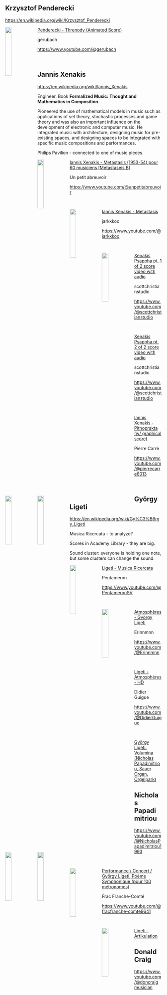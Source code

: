 ## Krzysztof Penderecki

https://en.wikipedia.org/wiki/Krzysztof_Penderecki

[<img src="http://i3.ytimg.com/vi/HilGthRhwP8/hqdefault.jpg" width=20% height=20% align="left"> Penderecki - Threnody (Animated Score)](https://youtu.be/HilGthRhwP8)

gerubach

https://www.youtube.com/@gerubach

<br>

## Jannis Xenakis

https://en.wikipedia.org/wiki/Iannis_Xenakis

Engineer. Book **Formalized Music: Thought and Mathematics in Composition**. 

Pioneered the use of mathematical models in music such as applications of set theory, stochastic processes and game theory and was also an important influence on the development of electronic and computer music. He integrated music with architecture, designing music for pre-existing spaces, and designing spaces to be integrated with specific music compositions and performances.

Philips Pavilion - connected to one of music pieces.


[<img src="https://i3.ytimg.com/vi/Jjpq2Y4tUGI/maxresdefault.jpg" width=20% height=20% align="left"> Iannis Xenakis - Metastasis (1953-54) pour 60 musiciens [Metastaseis B]](https://youtu.be/Jjpq2Y4tUGI)

Un petit abreuvoir

https://www.youtube.com/@unpetitabreuvoir

<br>

[<img src="http://i3.ytimg.com/vi/SZazYFchLRI/hqdefault.jpg" width=20% height=20% align="left"> Iannis Xenakis - Metastasis](https://youtu.be/SZazYFchLRI)

jarkkkoo

https://www.youtube.com/@jarkkkoo

<br>

[<img src="http://i3.ytimg.com/vi/tB9mzIHNlP8/hqdefault.jpg" width=20% height=20% align="left"> Xenakis Psappha pt. 1 of 2 score video with audio](https://youtu.be/tB9mzIHNlP8)

scottchristianstudio

https://www.youtube.com/@scottchristianstudio

<br>

[<img src="http://i3.ytimg.com/vi/_Eq0R8zCUek/hqdefault.jpg" width=20% height=20% align="left"> Xenakis Psappha pt. 2 of 2 score video with audio](https://youtu.be/_Eq0R8zCUek)

scottchristianstudio

https://www.youtube.com/@scottchristianstudio

<br>

[<img src="http://i3.ytimg.com/vi/nvH2KYYJg-o/hqdefault.jpg" width=20% height=20% align="left"> Iannis Xenakis - Pithoprakta (w/ graphical score)](https://youtu.be/nvH2KYYJg-o)

Pierre Carré

https://www.youtube.com/@pierrecarre6013

<br>

## György Ligeti

https://en.wikipedia.org/wiki/Gy%C3%B6rgy_Ligeti

Musica Ricercata - to analyze?

Scores in Academy Library - they are big.

Sound cluster: everyone is holding one note, but some clusters can change the sound.


[<img src="http://i3.ytimg.com/vi/NkKV0Ze1Z6M/hqdefault.jpg" width=20% height=20% align="left"> Ligeti - Musica Ricercata](https://youtu.be/NkKV0Ze1Z6M)

Pentameron

https://www.youtube.com/@PentameronSV

<br>

[<img src="http://i3.ytimg.com/vi/qPr4vRRQKvQ/hqdefault.jpg" width=20% height=20% align="left"> Atmosphères - György Ligeti](https://youtu.be/qPr4vRRQKvQ)

Erinnmnn

https://www.youtube.com/@Erinnmnn

<br>

[<img src="http://i3.ytimg.com/vi/JWlwCRlVh7M/hqdefault.jpg" width=20% height=20% align="left"> Ligeti - Atmosphères - HD](https://youtu.be/JWlwCRlVh7M)

Didier Guigue

https://www.youtube.com/@DidierGuigue

<br>

[<img src="http://i3.ytimg.com/vi/G7bdwarV6SQ/hqdefault.jpg" width=20% height=20% align="left"> György Ligeti: Volumina (Nicholas Papadimitriou, Sauer Organ, Orgelpark)](https://youtu.be/G7bdwarV6SQ)

## Nicholas Papadimitriou

https://www.youtube.com/@NicholasPapadimitriou1993

<br>

[<img src="http://i3.ytimg.com/vi/NBF7QWmSOKo/hqdefault.jpg" width=20% height=20% align="left"> Performance / Concert / György Ligeti, Poème Symphonique (pour 100 métronomes)](https://youtu.be/NBF7QWmSOKo)

Frac Franche-Comté

https://www.youtube.com/@fracfranche-comte9641

<br>

[<img src="http://i3.ytimg.com/vi/71hNl_skTZQ/hqdefault.jpg" width=20% height=20% align="left"> Ligeti - Artikulation](https://youtu.be/71hNl_skTZQ)

## Donald Craig

https://www.youtube.com/@doncraigmusician














